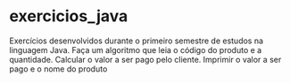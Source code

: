 # exercicios_java
Exercícios desenvolvidos durante o primeiro semestre de estudos na linguagem Java.
Faça um algoritmo que leia o código do produto e a quantidade. Calcular o valor a ser pago pelo cliente. Imprimir o valor a ser pago e o nome do produto
